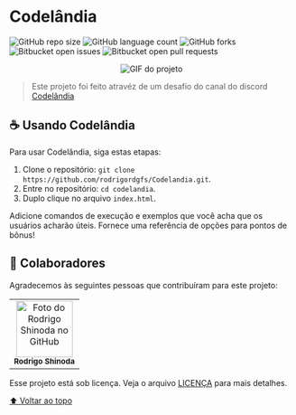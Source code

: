 # Codelândia

<!---Esses são exemplos. Veja https://shields.io para outras pessoas ou para personalizar este conjunto de escudos. Você pode querer incluir dependências, status do projeto e informações de licença aqui--->

![GitHub repo size](https://img.shields.io/github/repo-size/rodrigordgfs/README-template?style=for-the-badge)
![GitHub language count](https://img.shields.io/github/languages/count/rodrigordgfs/README-template?style=for-the-badge)
![GitHub forks](https://img.shields.io/github/forks/rodrigordgfs/README-template?style=for-the-badge)
![Bitbucket open issues](https://img.shields.io/bitbucket/issues/rodrigordgfs/README-template?style=for-the-badge)
![Bitbucket open pull requests](https://img.shields.io/bitbucket/pr-raw/rodrigordgfs/README-template?style=for-the-badge)

<div style="text-align:center">
    <img style="text-align: center" src="https://media.giphy.com/media/qMF4kjvBoSMry9UpfK/giphy.gif" alt="GIF do projeto">
</div>

> Este projeto foi feito atravéz de um desafio do canal do discord [Codelândia](https://discord.com/invite/QevDJqCzaY)


## ☕ Usando Codelândia

Para usar Codelândia, siga estas etapas:

1. Clone o repositório: `git clone https://github.com/rodrigordgfs/Codelandia.git`.
2. Entre no repositório: `cd codelandia`.
3. Duplo clique no arquivo `index.html`.

Adicione comandos de execução e exemplos que você acha que os usuários acharão úteis. Fornece uma referência de opções para pontos de bônus!


## 🤝 Colaboradores

Agradecemos às seguintes pessoas que contribuíram para este projeto:

<table>
  <tr>
    <td align="center">
      <a href="https://github.com/rodrigordgfs">
        <img src="https://avatars.githubusercontent.com/u/32286127?v=4" width="100px;" alt="Foto do Rodrigo Shinoda no GitHub"/><br>
        <sub>
          <b>Rodrigo Shinoda</b>
        </sub>
      </a>
    </td>
  </tr>
</table>

Esse projeto está sob licença. Veja o arquivo [LICENÇA](LICENSE.md) para mais detalhes.

[⬆ Voltar ao topo](#codândia)<br>
